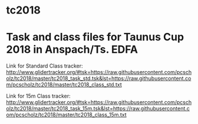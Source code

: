 # tc2018
#   Task and class files for Taunus Cup 2018 in Anspach/Ts. EDFA

Link for Standard Class tracker:
http://www.glidertracker.org/#tsk=https://raw.githubusercontent.com/pcscholz/tc2018/master/tc2018_task_std.tsk&lst=https://raw.githubusercontent.com/pcscholz/tc2018/master/tc2018_class_std.txt

Link for 15m Class tracker:
http://www.glidertracker.org/#tsk=https://raw.githubusercontent.com/pcscholz/tc2018/master/tc2018_task_15m.tsk&lst=https://raw.githubusercontent.com/pcscholz/tc2018/master/tc2018_class_15m.txt

